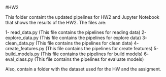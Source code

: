 #HW2

This folder containt the updated pipelines for HW2 and Jupyter Notebook that shows the results of the HW2.
The files are:

1- read_data.py (This file contains the pipelines for reading data)
2- explore_data.py (This file contains the pipelines for explore data)
3- clean_data.py (This file contains the pipelines for clean data)
4- create_features.py (This file contains the pipelines for create features)
5- build_models.py (This file contains the pipelines for build models)
6- eval_class.py (This file contains the pipelines for evaluate models)

Also, contain a folder with the dataset used for the HW and the assigment.

		
